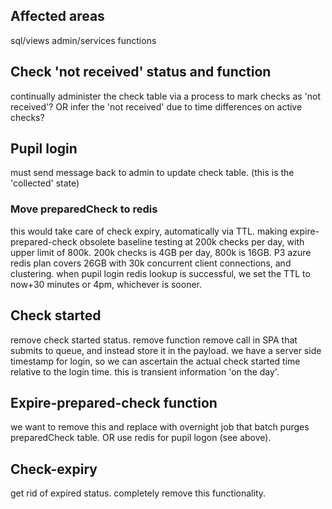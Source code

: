 
## Affected areas
sql/views
admin/services
functions


## Check 'not received' status and function
continually administer the check table via a process to mark checks as 'not received'?
OR
infer the 'not received' due to time differences on active checks?

## Pupil login
must send message back to admin to update check table. (this is the 'collected' state)
### Move preparedCheck to redis
this would take care of check expiry, automatically via TTL. making expire-prepared-check obsolete
baseline testing at 200k checks per day, with upper limit of 800k.
200k checks is 4GB per day, 800k is 16GB.
P3 azure redis plan covers 26GB with 30k concurrent client connections, and clustering.
when pupil login redis lookup is successful, we set the TTL to now+30 minutes or 4pm, whichever is sooner.

## Check started
remove check started status.
remove function
remove call in SPA that submits to queue, and instead store it in the payload.
we have a server side timestamp for login, so we can ascertain the actual check started time relative to the login time.
this is transient information 'on the day'.

## Expire-prepared-check function
we want to remove this and replace with overnight job that batch purges preparedCheck table.
OR
use redis for pupil logon (see above).

## Check-expiry
get rid of expired status.
completely remove this functionality.
